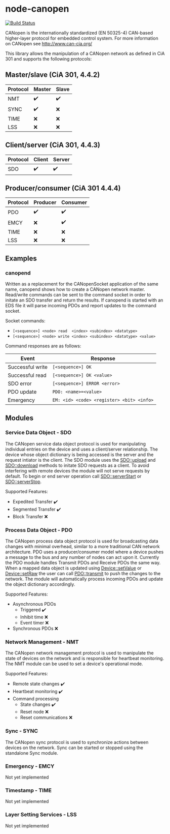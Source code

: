 # node-canopen
[![Build Status](https://travis-ci.org/DaxBot/node-canopen.svg?branch=v1)](https://travis-ci.org/DaxBot/node-canopen)

CANopen is the internationally standardized (EN 50325-4) CAN-based
higher-layer protocol for embedded control system. For more information on
CANopen see http://www.can-cia.org/

This library allows the manipulation of a CANopen network as defined in CiA 301
and supports the following protocols:

## Master/slave (CiA 301, 4.4.2)

Protocol | Master | Slave
-------- | ------ | ------
NMT | :heavy_check_mark: | :heavy_check_mark:
SYNC | :heavy_check_mark: | :x:
TIME | :x: | :x:
LSS | :x: | :x:

## Client/server (CiA 301, 4.4.3)

Protocol | Client | Server
-------- | ------ | ------
SDO | :heavy_check_mark: | :heavy_check_mark:

## Producer/consumer (CiA 301 4.4.4)

Protocol | Producer | Consumer
-------- | -------- | --------
PDO | :heavy_check_mark: | :heavy_check_mark:
EMCY | :x: | :heavy_check_mark:
TIME | :x: | :x:
LSS | :x: | :x:

## Examples
### canopend
Written as a replacement for the CANopenSocket application of the same name, canopend shows how to create a CANopen network master. Read/write commands can be sent to the command socket in order to initate an SDO transfer and return the results. If canopend is started with an EDS file it will parse incoming PDOs and report updates to the command socket.

Socket commands:
 - `[<sequence>] <node> read  <index> <subindex> <datatype>`
 - `[<sequence>] <node> write <index> <subindex> <datatype> <value>`

Command responses are as follows:

 Event | Response
 ----- | --------
 Successful write | `[<sequence>] OK`
 Successful read | `[<sequence>] OK <value>`
 SDO error | `[<sequence>] ERROR <error>`
 PDO update | `PDO: <name>=<value>`
 Emergency | `EM: <id> <code> <register> <bit> <info>`

## Modules
### Service Data Object - SDO
The CANopen service data object protocol is used for manipulating individual entries on the device and uses a client/server relationship.  The device whose object dictionary is being accessed is the server and the request intiator is the client. The SDO module uses the [SDO::upload](https://daxbot.github.io/node-canopen/#sdoupload) and [SDO::download](https://daxbot.github.io/node-canopen/#sdoupload) methods to initate SDO requests as a client.  To avoid interfering with remote devices the module will not serve requests by default. To begin or end server operation call [SDO::serverStart](https://daxbot.github.io/node-canopen/#sdoserverstop) or [SDO::serverStop](https://daxbot.github.io/node-canopen/#sdoserverstop).

Supported Features:
 - Expedited Transfer :heavy_check_mark:
 - Segmented Transfer :heavy_check_mark:
 - Block Transfer :x:

### Process Data Object - PDO
The CANopen process data object protocol is used for broadcasting data changes with minimal overhead, similar to a more traditional CAN network architecture. PDO uses a producer/consumer model where a device pushes a message to the bus and any number of nodes can act upon it.  Currently the PDO module handles Transmit PDOs and Receive PDOs the same way.  When a mapped data object is updated using [Device::setValue](https://daxbot.github.io/node-canopen/#devicesetvalue) or [Device::setRaw](https://daxbot.github.io/node-canopen/#devicesetraw) the user can call [PDO::transmit](https://daxbot.github.io/node-canopen/#pdotransmit) to push the changes to the network.  The module will automatically process incoming PDOs and update the object dictionary accordingly.

Supported Features:
 - Asynchronous PDOs
    - Triggered :heavy_check_mark:
    - Inhibit time :x:
    - Event timer :x:
 - Synchronous PDOs :x:

### Network Management - NMT
The CANopen network management protocol is used to manipulate the state of devices on the network and is responsible for heartbeat monitoring.  The NMT module can be used to set a device's operational mode.

Supported Features:
 - Remote state changes :heavy_check_mark:
 - Heartbeat monitoring :heavy_check_mark:
 - Command processing
    - State changes :heavy_check_mark:
    - Reset node :x:
    - Reset communications :x:

### Sync - SYNC
The CANopen sync protocol is used to synchronize actions between devices on the network.  Sync can be started or stopped using the standalone Sync module.

### Emergency - EMCY
Not yet implemented

###  Timestamp - TIME
Not yet implemented

### Layer Setting Services - LSS
Not yet implemented